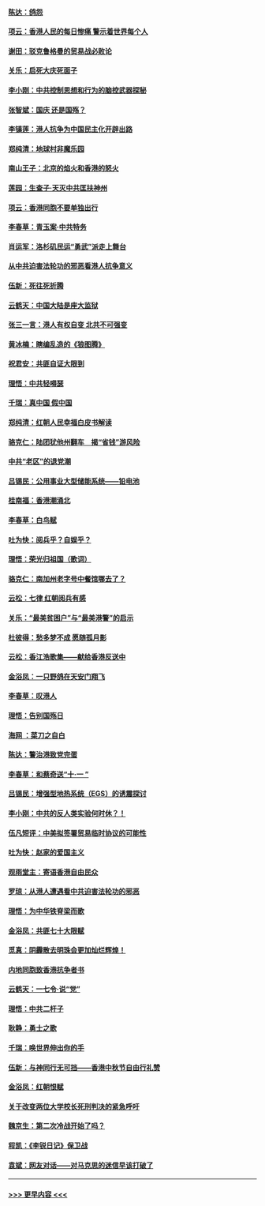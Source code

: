 #### [陈达：鸽怨](../pages/nsc993/n11561879.md?t=10020833) 
#### [项云：香港人民的每日惨痛  警示着世界每个人](../pages/nsc993/n11559273.md?t=10020833) 
#### [谢田：驳克鲁格曼的贸易战必败论](../pages/nsc993/n11555840.md?t=10020833) 
#### [关乐：启死大庆死面子](../pages/nsc993/n11556823.md?t=10020833) 
#### [李小刚：中共控制思想和行为的脑控武器探秘](../pages/nsc993/n11556776.md?t=10020833) 
#### [张智斌：国庆  还是国殇？](../pages/nsc993/n11556617.md?t=10020833) 
#### [李镇莲：港人抗争为中国民主化开辟出路](../pages/nsc993/n11556570.md?t=10020833) 
#### [郑纯清：地球村非魔乐园](../pages/nsc993/n11555415.md?t=10020833) 
#### [南山王子：北京的焰火和香港的怒火](../pages/nsc993/n11555318.md?t=10020833) 
#### [莲园：生查子·天灭中共匡扶神州](../pages/nsc993/n11555302.md?t=10020833) 
#### [项云：香港同胞不要单独出行](../pages/nsc993/n11555276.md?t=10020833) 
#### [李春草：青玉案‧中共特务](../pages/nsc993/n11552356.md?t=10020833) 
#### [肖运军：洛杉矶民运“勇武”派走上舞台](../pages/nsc993/n11551595.md?t=10020833) 
#### [从中共迫害法轮功的邪恶看港人抗争意义](../pages/nsc993/n11540858.md?t=10020833) 
#### [伍新：死往死折腾](../pages/nsc993/n11550174.md?t=10020833) 
#### [云鹤天：中国大陆是座大监狱](../pages/nsc993/n11550155.md?t=10020833) 
#### [张三一言：港人有权自变 北共不可强变](../pages/nsc993/n11550132.md?t=10020833) 
#### [黄冰楠：瞎编乱造的《狼图腾》](../pages/nsc993/n11550082.md?t=10020833) 
#### [祝君安：共匪自证大限到](../pages/nsc993/n11550041.md?t=10020833) 
#### [理悟：中共轻嘚瑟](../pages/nsc993/n11547978.md?t=10020833) 
#### [千瑞：真中国 假中国](../pages/nsc993/n11547865.md?t=10020833) 
#### [郑纯清：红朝人民幸福白皮书解读](../pages/nsc993/n11547499.md?t=10020833) 
#### [骆克仁：陆团犹他州翻车　揭“省钱”游风险](../pages/nsc993/n11546977.md?t=10020833) 
#### [中共“老区”的退党潮](../pages/nsc993/n11545995.md?t=10020833) 
#### [吕锡民：公用事业大型储能系统——铅电池](../pages/nsc993/n11545701.md?t=10020833) 
#### [桂南福：香港潮涌北](../pages/nsc993/n11545682.md?t=10020833) 
#### [李春草：白鸟赋](../pages/nsc993/n11545663.md?t=10020833) 
#### [吐为快：阅兵乎？自娱乎？](../pages/nsc993/n11545625.md?t=10020833) 
#### [理悟：荣光归祖国（歌词）](../pages/nsc993/n11545616.md?t=10020833) 
#### [骆克仁：南加州老字号中餐馆哪去了？](../pages/nsc993/n11545120.md?t=10020833) 
#### [云松：七律 红朝阅兵有感](../pages/nsc993/n11542394.md?t=10020833) 
#### [关乐：“最美贫困户”与“最美港警”的启示](../pages/nsc993/n11542252.md?t=10020833) 
#### [杜彼得：愁多梦不成 愿随孤月影](../pages/nsc993/n11540296.md?t=10020833) 
#### [云松：香江浩歌集——献给香港反送中](../pages/nsc993/n11540149.md?t=10020833) 
#### [金浴凤：一只野鸽在天安门翔飞](../pages/nsc993/n11540280.md?t=10020833) 
#### [李春草：叹港人](../pages/nsc993/n11540119.md?t=10020833) 
#### [理悟：告别国殇日](../pages/nsc993/n11539610.md?t=10020833) 
#### [海网 ：菜刀之自白](../pages/nsc993/n11539597.md?t=10020833) 
#### [陈达：警治港致党完蛋](../pages/nsc993/n11538127.md?t=10020833) 
#### [李春草：和蔡奇送“十·一 ”](../pages/nsc993/n11537810.md?t=10020833) 
#### [吕锡民：增强型地热系统（EGS）的诱震探讨](../pages/nsc993/n11537765.md?t=10020833) 
#### [李小刚：中共的反人类实验何时休？！](../pages/nsc993/n11537669.md?t=10020833) 
#### [伍凡短评：中美拟签署贸易临时协议的可能性](../pages/nsc993/n11536773.md?t=10020833) 
#### [吐为快：赵家的爱国主义](../pages/nsc993/n11536750.md?t=10020833) 
#### [观雨堂主：寄语香港自由民众](../pages/nsc993/n11536735.md?t=10020833) 
#### [罗琼：从港人遭遇看中共迫害法轮功的邪恶](../pages/nsc993/n11507862.md?t=10020833) 
#### [理悟：为中华铁脊梁而歌](../pages/nsc993/n11534458.md?t=10020833) 
#### [金浴凤：共匪七十大限赋](../pages/nsc993/n11534434.md?t=10020833) 
#### [觅真：阴霾散去明珠会更加灿烂辉煌！](../pages/nsc993/n11531858.md?t=10020833) 
#### [内地同胞致香港抗争者书](../pages/nsc993/n11531645.md?t=10020833) 
#### [云鹤天：一七令‧说“党”](../pages/nsc993/n11529099.md?t=10020833) 
#### [理悟：中共二杆子](../pages/nsc993/n11529046.md?t=10020833) 
#### [耿静：勇士之歌](../pages/nsc993/n11527562.md?t=10020833) 
#### [千瑞：唤世界伸出你的手](../pages/nsc993/n11526942.md?t=10020833) 
#### [伍新：与神同行无可挡——香港中秋节自由行礼赞](../pages/nsc993/n11526801.md?t=10020833) 
#### [金浴凤：红朝恨赋](../pages/nsc993/n11524312.md?t=10020833) 
#### [关于改变两位大学校长死刑判决的紧急呼吁](../pages/nsc993/n11524103.md?t=10020833) 
#### [魏京生：第二次冷战开始了吗？](../pages/nsc993/n11524023.md?t=10020833) 
#### [程凯：《李锐日记》保卫战](../pages/nsc993/n11522922.md?t=10020833) 
#### [袁斌：网友对话——对马克思的迷信早该打破了](../pages/nsc993/n11522561.md?t=10020833) 

----
#### [ >>> 更早内容 <<< ](../indexes/nsc993-earlier.md)
